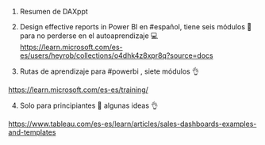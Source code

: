 1. Resumen de DAXppt
2. Design effective reports in Power BI en #español, tiene seis módulos 👣 para no perderse en el autoaprendizaje 💻
https://learn.microsoft.com/es-es/users/heyrob/collections/o4dhk4z8xpr8q?source=docs

3. Rutas de aprendizaje para #powerbi , siete módulos 👌

https://learn.microsoft.com/es-es/training/ 

4. Solo para principiantes 🐣 algunas ideas 👌

https://www.tableau.com/es-es/learn/articles/sales-dashboards-examples-and-templates
